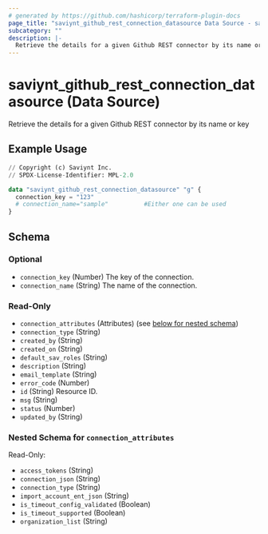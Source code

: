 ```yaml
---
# generated by https://github.com/hashicorp/terraform-plugin-docs
page_title: "saviynt_github_rest_connection_datasource Data Source - saviynt"
subcategory: ""
description: |-
  Retrieve the details for a given Github REST connector by its name or key
---
```


# saviynt_github_rest_connection_datasource (Data Source)

Retrieve the details for a given Github REST connector by its name or key

## Example Usage

```terraform
// Copyright (c) Saviynt Inc.
// SPDX-License-Identifier: MPL-2.0

data "saviynt_github_rest_connection_datasource" "g" {
  connection_key = "123"
  # connection_name="sample"          #Either one can be used
}
```

<!-- schema generated by tfplugindocs -->
## Schema

### Optional

- `connection_key` (Number) The key of the connection.
- `connection_name` (String) The name of the connection.

### Read-Only

- `connection_attributes` (Attributes) (see [below for nested schema](#nestedatt--connection_attributes))
- `connection_type` (String)
- `created_by` (String)
- `created_on` (String)
- `default_sav_roles` (String)
- `description` (String)
- `email_template` (String)
- `error_code` (Number)
- `id` (String) Resource ID.
- `msg` (String)
- `status` (Number)
- `updated_by` (String)

<a id="nestedatt--connection_attributes"></a>
### Nested Schema for `connection_attributes`

Read-Only:

- `access_tokens` (String)
- `connection_json` (String)
- `connection_type` (String)
- `import_account_ent_json` (String)
- `is_timeout_config_validated` (Boolean)
- `is_timeout_supported` (Boolean)
- `organization_list` (String)
